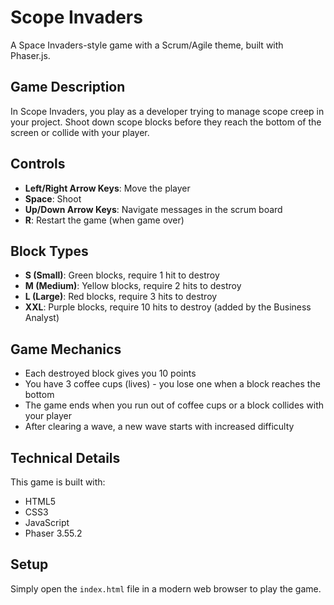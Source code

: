 # Scope Invaders

A Space Invaders-style game with a Scrum/Agile theme, built with Phaser.js.

## Game Description

In Scope Invaders, you play as a developer trying to manage scope creep in your project. Shoot down scope blocks before they reach the bottom of the screen or collide with your player.

## Controls

- **Left/Right Arrow Keys**: Move the player
- **Space**: Shoot
- **Up/Down Arrow Keys**: Navigate messages in the scrum board
- **R**: Restart the game (when game over)

## Block Types

- **S (Small)**: Green blocks, require 1 hit to destroy
- **M (Medium)**: Yellow blocks, require 2 hits to destroy
- **L (Large)**: Red blocks, require 3 hits to destroy
- **XXL**: Purple blocks, require 10 hits to destroy (added by the Business Analyst)

## Game Mechanics

- Each destroyed block gives you 10 points
- You have 3 coffee cups (lives) - you lose one when a block reaches the bottom
- The game ends when you run out of coffee cups or a block collides with your player
- After clearing a wave, a new wave starts with increased difficulty

## Technical Details

This game is built with:
- HTML5
- CSS3
- JavaScript
- Phaser 3.55.2

## Setup

Simply open the `index.html` file in a modern web browser to play the game. 